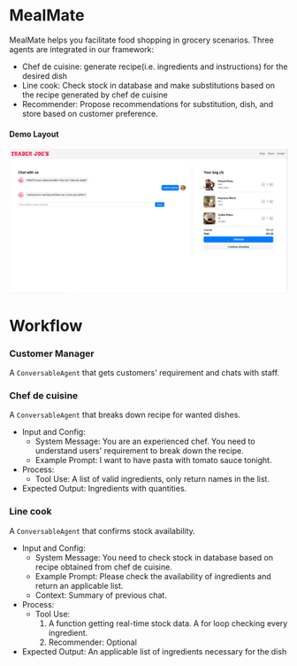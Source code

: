 # MealMate
MealMate helps you facilitate food shopping in grocery scenarios.
Three agents are integrated in our framework:
* Chef de cuisine: generate recipe(i.e. ingredients and instructions) for the desired dish
* Line cook: Check stock in database and make substitutions based on the recipe generated by chef de cuisine
* Recommender: Propose recommendations for substitution, dish, and store based on customer preference.

#### Demo Layout
![](./demoLayout.png)

# Workflow
### Customer Manager
A `ConversableAgent` that gets customers' requirement and chats with staff.

### Chef de cuisine
A `ConversableAgent` that breaks down recipe for wanted dishes.
- Input and Config:
    - System Message: You are an experienced chef. You need to understand users' requirement to break down the recipe.
    - Example Prompt: I want to have pasta with tomato sauce tonight.
- Process:
    - Tool Use: A list of valid ingredients, only return names in the list.
- Expected Output: Ingredients with quantities.

### Line cook
A `ConversableAgent` that confirms stock availability.
- Input and Config:
    - System Message: You need to check stock in database based on recipe obtained from chef de cuisine.
    - Example Prompt: Please check the availability of ingredients and return an applicable list. 
    - Context: Summary of previous chat.
- Process:    
    - Tool Use:
        1. A function getting real-time stock data. A for loop checking every ingredient.
        2. Recommender: Optional
- Expected Output: An applicable list of ingredients necessary for the dish
